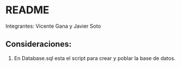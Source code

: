 # README

Integrantes: Vicente Gana y Javier Soto


## Consideraciones:

1. En Database.sql esta el script para crear y poblar la base de datos.
